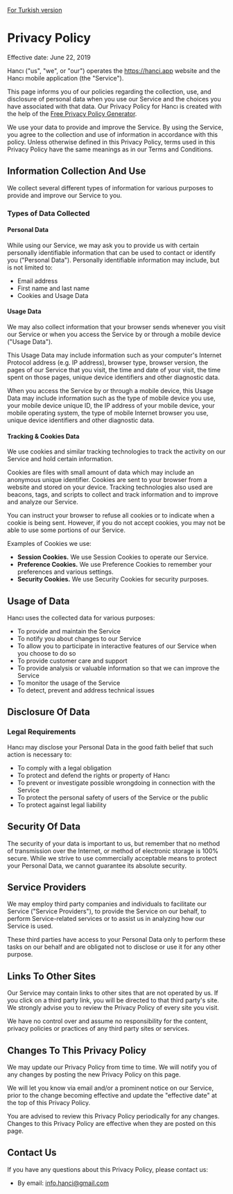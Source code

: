 [For Turkish version](./tr)

# Privacy Policy

Effective date: June 22, 2019

Hancı ("us", "we", or "our") operates the https://hanci.app website and the Hancı mobile application (the "Service").

This page informs you of our policies regarding the collection, use, and disclosure of personal data when you use our
    Service and the choices you have associated with that data. Our Privacy Policy for Hancı is created with the help of
    the [Free Privacy Policy Generator](./https://www.freeprivacypolicy.com/free-privacy-policy-generator.php).

We use your data to provide and improve the Service. By using the Service, you agree to the collection and use of
    information in accordance with this policy. Unless otherwise defined in this Privacy Policy, terms used in this
    Privacy Policy have the same meanings as in our Terms and Conditions.
## Information Collection And Use

We collect several different types of information for various purposes to provide and improve our Service to you.

### Types of Data Collected
#### Personal Data
While using our Service, we may ask you to provide us with certain personally identifiable information that can be
    used to contact or identify you ("Personal Data"). Personally identifiable information may include, but is not
    limited to:

*   Email address
*   First name and last name
*   Cookies and Usage Data

#### Usage Data
We may also collect information that your browser sends whenever you visit our Service or when you access the Service
    by or through a mobile device ("Usage Data").

This Usage Data may include information such as your computer's Internet Protocol address (e.g. IP address), browser
    type, browser version, the pages of our Service that you visit, the time and date of your visit, the time spent on
    those pages, unique device identifiers and other diagnostic data.

When you access the Service by or through a mobile device, this Usage Data may include information such as the type
    of mobile device you use, your mobile device unique ID, the IP address of your mobile device, your mobile operating
    system, the type of mobile Internet browser you use, unique device identifiers and other diagnostic data.
#### Tracking & Cookies Data
We use cookies and similar tracking technologies to track the activity on our Service and hold certain information.

Cookies are files with small amount of data which may include an anonymous unique identifier. Cookies are sent to
    your browser from a website and stored on your device. Tracking technologies also used are beacons, tags, and
    scripts to collect and track information and to improve and analyze our Service.

You can instruct your browser to refuse all cookies or to indicate when a cookie is being sent. However, if you do
    not accept cookies, you may not be able to use some portions of our Service.

Examples of Cookies we use:
*   **Session Cookies.** We use Session Cookies to operate our Service.
*   **Preference Cookies.** We use Preference Cookies to remember your preferences and various
        settings.
*   **Security Cookies.** We use Security Cookies for security purposes.

## Usage of Data
Hancı uses the collected data for various purposes:
*   To provide and maintain the Service
*   To notify you about changes to our Service
*   To allow you to participate in interactive features of our Service when you choose to do so
*   To provide customer care and support
*   To provide analysis or valuable information so that we can improve the Service
*   To monitor the usage of the Service
*   To detect, prevent and address technical issues

## Disclosure Of Data
### Legal Requirements
Hancı may disclose your Personal Data in the good faith belief that such action is necessary to:
*   To comply with a legal obligation
*   To protect and defend the rights or property of Hancı
*   To prevent or investigate possible wrongdoing in connection with the Service
*   To protect the personal safety of users of the Service or the public
*   To protect against legal liability

## Security Of Data
The security of your data is important to us, but remember that no method of transmission over the Internet, or
    method of electronic storage is 100% secure. While we strive to use commercially acceptable means to protect your
    Personal Data, we cannot guarantee its absolute security.

## Service Providers
We may employ third party companies and individuals to facilitate our Service ("Service Providers"), to provide the
    Service on our behalf, to perform Service-related services or to assist us in analyzing how our Service is used.

These third parties have access to your Personal Data only to perform these tasks on our behalf and are obligated not
    to disclose or use it for any other purpose.

## Links To Other Sites
Our Service may contain links to other sites that are not operated by us. If you click on a third party link, you
    will be directed to that third party's site. We strongly advise you to review the Privacy Policy of every site you
    visit.
    
We have no control over and assume no responsibility for the content, privacy policies or practices of any third
    party sites or services.

## Changes To This Privacy Policy
We may update our Privacy Policy from time to time. We will notify you of any changes by posting the new Privacy
    Policy on this page.
    
We will let you know via email and/or a prominent notice on our Service, prior to the change becoming effective and
    update the "effective date" at the top of this Privacy Policy.
    
You are advised to review this Privacy Policy periodically for any changes. Changes to this Privacy Policy are
    effective when they are posted on this page.

## Contact Us
If you have any questions about this Privacy Policy, please contact us:
*   By email: <a href="mailto:info.hanci@gmail.com">info.hanci@gmail.com</a>
